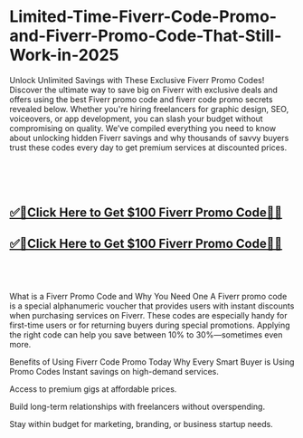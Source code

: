 # Limited-Time-Fiverr-Code-Promo-and-Fiverr-Promo-Code-That-Still-Work-in-2025

Unlock Unlimited Savings with These Exclusive Fiverr Promo Codes!
Discover the ultimate way to save big on Fiverr with exclusive deals and offers using the best Fiverr promo code and fiverr code promo secrets revealed below. Whether you're hiring freelancers for graphic design, SEO, voiceovers, or app development, you can slash your budget without compromising on quality. We’ve compiled everything you need to know about unlocking hidden Fiverr savings and why thousands of savvy buyers trust these codes every day to get premium services at discounted prices.

<br><br><br>
<b><h2><a href="https://searchoptima.org/fiverr-promo-code/">✅🎯Click Here to Get $100 Fiverr Promo Code🎯✅</a>

</h2></b>

<b><h2><a href="https://searchoptima.org/fiverr-promo-code/">✅🎯Click Here to Get $100 Fiverr Promo Code🎯✅</a>

</h2></b> <br><br><br>
What is a Fiverr Promo Code and Why You Need One
A Fiverr promo code is a special alphanumeric voucher that provides users with instant discounts when purchasing services on Fiverr. These codes are especially handy for first-time users or for returning buyers during special promotions. Applying the right code can help you save between 10% to 30%—sometimes even more.

Benefits of Using Fiverr Code Promo Today
Why Every Smart Buyer is Using Promo Codes
Instant savings on high-demand services.

Access to premium gigs at affordable prices.

Build long-term relationships with freelancers without overspending.

Stay within budget for marketing, branding, or business startup needs.

